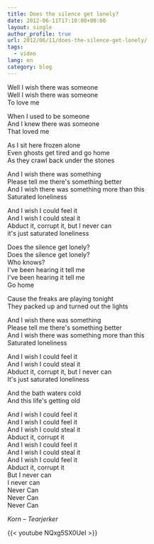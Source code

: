 ```yaml
---
title: Does the silence get lonely?
date: 2012-06-11T17:10:00+00:00
layout: single
author_profile: true
url: 2012/06/11/does-the-silence-get-lonely/
tags:
  - video
lang: en
category: blog
---
```

Well I wish there was someone  
Well I wish there was someone  
To love me

When I used to be someone  
And I knew there was someone  
That loved me

As I sit here frozen alone  
Even ghosts get tired and go home  
As they crawl back under the stones

And I wish there was something  
Please tell me there's something better  
And I wish there was something more than this  
Saturated loneliness

And I wish I could feel it  
And I wish I could steal it  
Abduct it, corrupt it, but I never can  
it's just saturated loneliness

Does the silence get lonely?  
Does the silence get lonely?  
Who knows?  
I've been hearing it tell me  
I've been hearing it tell me  
Go home

Cause the freaks are playing tonight  
They packed up and turned out the lights

And I wish there was something  
Please tell me there's something better  
And I wish there was something more than this  
Saturated loneliness

And I wish I could feel it  
And I wish I could steal it  
Abduct it, corrupt it, but I never can  
It's just saturated loneliness

And the bath waters cold  
And this life's getting old

And I wish I could feel it  
And I wish I could feel it  
And I wish I could steal it  
Abduct it, corrupt it  
And I wish I could feel it  
And I wish I could steal it  
And I wish I could feel it  
Abduct it, corrupt it  
But I never can  
I never can  
Never Can  
Never Can  
Never Can

_Korn – Tearjerker_

{{< youtube NQxg5SX0UeI >}}
